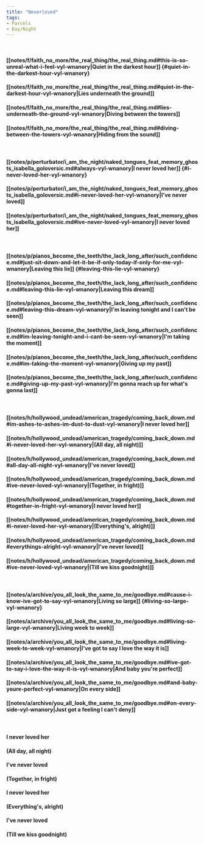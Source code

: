 ```yaml
---
title: "Neverloved"
tags:
- Parcels
- Day∕Night
---
```

&nbsp;
#### [[notes/f/faith_no_more/the_real_thing/the_real_thing.md#this-is-so-unreal-what-i-feel-vyl-wnanory|Quiet in the darkest hour]] {#quiet-in-the-darkest-hour-vyl-wnanory}
#### [[notes/f/faith_no_more/the_real_thing/the_real_thing.md#quiet-in-the-darkest-hour-vyl-wnanory|Lies underneath the ground]]
#### [[notes/f/faith_no_more/the_real_thing/the_real_thing.md#lies-underneath-the-ground-vyl-wnanory|Diving between the towers]]
#### [[notes/f/faith_no_more/the_real_thing/the_real_thing.md#diving-between-the-towers-vyl-wnanory|Hiding from the sound]]
&nbsp;
#### [[notes/p/perturbator/i_am_the_night/naked_tongues_feat_memory_ghosts_isabella_goloversic.md#always-vyl-wnanory|I never loved her]] {#i-never-loved-her-vyl-wnanory}
#### [[notes/p/perturbator/i_am_the_night/naked_tongues_feat_memory_ghosts_isabella_goloversic.md#i-never-loved-her-vyl-wnanory|I've never loved]]
#### [[notes/p/perturbator/i_am_the_night/naked_tongues_feat_memory_ghosts_isabella_goloversic.md#ive-never-loved-vyl-wnanory|I never loved her]]
&nbsp;
#### [[notes/p/pianos_become_the_teeth/the_lack_long_after/such_confidence.md#just-sit-down-and-let-it-be-if-only-today-if-only-for-me-vyl-wnanory|Leaving this lie]] {#leaving-this-lie-vyl-wnanory}
#### [[notes/p/pianos_become_the_teeth/the_lack_long_after/such_confidence.md#leaving-this-lie-vyl-wnanory|Leaving this dream]]
#### [[notes/p/pianos_become_the_teeth/the_lack_long_after/such_confidence.md#leaving-this-dream-vyl-wnanory|I'm leaving tonight and I can't be seen]]
#### [[notes/p/pianos_become_the_teeth/the_lack_long_after/such_confidence.md#im-leaving-tonight-and-i-cant-be-seen-vyl-wnanory|I'm taking the moment]]
#### [[notes/p/pianos_become_the_teeth/the_lack_long_after/such_confidence.md#im-taking-the-moment-vyl-wnanory|Giving up my past]]
#### [[notes/p/pianos_become_the_teeth/the_lack_long_after/such_confidence.md#giving-up-my-past-vyl-wnanory|I'm gonna reach up for what's gonna last]]
&nbsp;
#### [[notes/h/hollywood_undead/american_tragedy/coming_back_down.md#im-ashes-to-ashes-im-dust-to-dust-vyl-wnanory|I never loved her]]
#### [[notes/h/hollywood_undead/american_tragedy/coming_back_down.md#i-never-loved-her-vyl-wnanory|(All day, all night)]]
#### [[notes/h/hollywood_undead/american_tragedy/coming_back_down.md#all-day-all-night-vyl-wnanory|I've never loved]]
#### [[notes/h/hollywood_undead/american_tragedy/coming_back_down.md#ive-never-loved-vyl-wnanory|(Together, in fright)]]
#### [[notes/h/hollywood_undead/american_tragedy/coming_back_down.md#together-in-fright-vyl-wnanory|I never loved her]]
#### [[notes/h/hollywood_undead/american_tragedy/coming_back_down.md#i-never-loved-her-vyl-wnanory|(Everything's, alright)]]
#### [[notes/h/hollywood_undead/american_tragedy/coming_back_down.md#everythings-alright-vyl-wnanory|I've never loved]]
#### [[notes/h/hollywood_undead/american_tragedy/coming_back_down.md#ive-never-loved-vyl-wnanory|(Till we kiss goodnight)]]
&nbsp;
#### [[notes/a/archive/you_all_look_the_same_to_me/goodbye.md#cause-i-know-ive-got-to-say-vyl-wnanory|Living so large]] {#living-so-large-vyl-wnanory}
#### [[notes/a/archive/you_all_look_the_same_to_me/goodbye.md#living-so-large-vyl-wnanory|Living week to week]]
#### [[notes/a/archive/you_all_look_the_same_to_me/goodbye.md#living-week-to-week-vyl-wnanory|I've got to say I love the way it is]]
#### [[notes/a/archive/you_all_look_the_same_to_me/goodbye.md#ive-got-to-say-i-love-the-way-it-is-vyl-wnanory|And baby you're perfect]]
#### [[notes/a/archive/you_all_look_the_same_to_me/goodbye.md#and-baby-youre-perfect-vyl-wnanory|On every side]]
#### [[notes/a/archive/you_all_look_the_same_to_me/goodbye.md#on-every-side-vyl-wnanory|Just got a feeling I can't deny]]
&nbsp;
#### I never loved her
#### (All day, all night)
#### I've never loved
#### (Together, in fright)
#### I never loved her
#### (Everything's, alright)
#### I've never loved
#### (Till we kiss goodnight)
